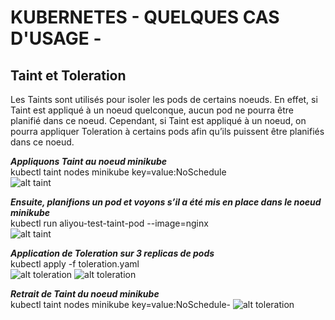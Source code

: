 
# KUBERNETES - QUELQUES CAS D'USAGE -
## Taint et Toleration

Les Taints sont utilisés pour isoler les pods de certains noeuds. En effet, si Taint est appliqué à un noeud quelconque, aucun pod ne pourra être planifié dans ce noeud. Cependant, si Taint est appliqué à un noeud, on pourra appliquer Toleration à certains pods afin qu’ils puissent être planifiés dans ce noeud.


**_Appliquons Taint au noeud minikube_** <br />
kubectl taint nodes minikube key=value:NoSchedule  <br />
![alt taint](https://aliyoub.github.io/kubernetes/images/taints-tolerations_1.png)

**_Ensuite, planifions un pod et voyons s’il a été mis en place dans le noeud minikube_** <br />
kubectl run aliyou-test-taint-pod --image=nginx  <br />
![alt taint](https://aliyoub.github.io/kubernetes/images/taints-tolerations_2.png)


**_Application de Toleration sur 3 replicas de pods_** <br />
kubectl apply -f toleration.yaml <br />
![alt toleration](https://aliyoub.github.io/kubernetes/images/taints-tolerations_3.png)
![alt toleration](https://aliyoub.github.io/kubernetes/images/taints-tolerations_5b.png)


**_Retrait de Taint du noeud minikube_** <br />
kubectl taint nodes minikube key=value:NoSchedule-
![alt toleration](https://aliyoub.github.io/kubernetes/images/taints-tolerations_5.png)
